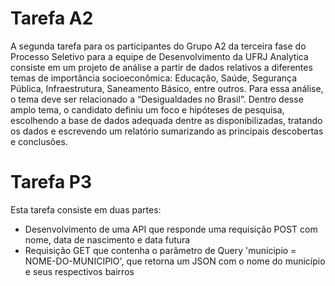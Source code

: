 # Tarefa A2
A segunda tarefa para os participantes do Grupo A2 da terceira fase do Processo Seletivo para a equipe de Desenvolvimento da UFRJ Analytica consiste em um projeto de análise a partir de dados relativos a
diferentes temas de importância socioeconômica: Educação, Saúde, Segurança Pública, Infraestrutura, Saneamento Básico, entre outros.
Para essa análise, o tema deve ser relacionado a “Desigualdades no Brasil”.
Dentro desse amplo tema, o candidato definiu um foco e hipóteses de
pesquisa, escolhendo a base de dados adequada dentre as disponibilizadas, tratando os
dados e escrevendo um relatório sumarizando as principais descobertas e conclusões.

# Tarefa P3
Esta tarefa consiste em duas partes:
- Desenvolvimento de uma API que responde uma requisição POST com nome, data de nascimento e data futura
- Requisição GET que contenha o parâmetro de Query 'municipio = NOME-DO-MUNICIPIO', que retorna um JSON com o nome do município e seus respectivos bairros
